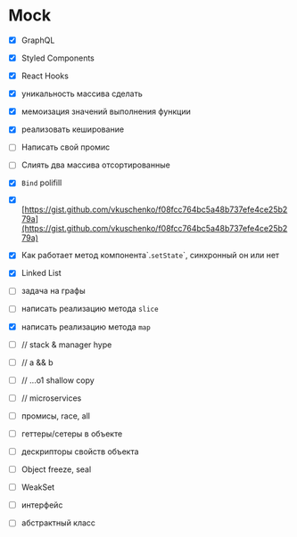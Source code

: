 # Mock

* [x] GraphQL
* [x] Styled Components
* [x] React Hooks
* [x] уникальность массива сделать
* [x] мемоизация значений выполнения функции
* [x] реализовать кеширование
* [ ] Написать свой промис
* [ ] Слиять два массива отсортированные
* [x] `Bind` polifill
* [x] [https://gist.github.com/vkuschenko/f08fcc764bc5a48b737efe4ce25b279a](https://gist.github.com/vkuschenko/f08fcc764bc5a48b737efe4ce25b279a)
* [x] Как работает метод компонента\`.`setState`\`, синхронный он или нет
* [x] Linked List
* [ ] задача на графы
* [ ] написать реализацию метода `slice`
* [x] написать реализацию метода `map`
* [ ] // stack & manager hype 
* [ ] // a && b 
* [ ] // ...o1 shallow copy 
* [ ] // microservices
* [ ] промисы, race, all
* [ ] геттеры/сетеры в объекте
* [ ] дескрипторы свойств объекта
* [ ] Object freeze, seal
* [ ] WeakSet
* [ ] интерфейс 
* [ ] абстрактный класс











